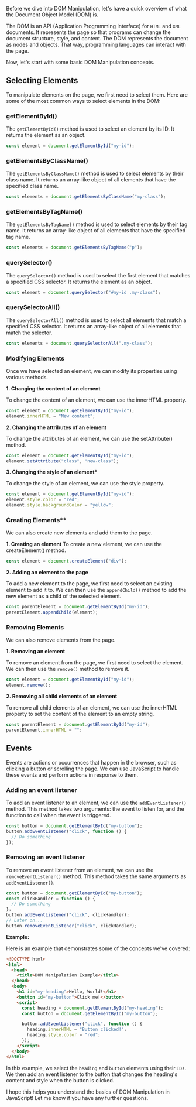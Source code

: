 Before we dive into DOM Manipulation, let's have a quick overview of what the Document Object Model (DOM) is.

The DOM is an API (Application Programming Interface) for `HTML` and `XML` documents. It represents the page so that programs can change the document structure, style, and content. The DOM represents the document as nodes and objects. That way, programming languages can interact with the page.

Now, let's start with some basic DOM Manipulation concepts.

## Selecting Elements

To manipulate elements on the page, we first need to select them. Here are some of the most common ways to select elements in the DOM:

### getElementById()

The `getElementById()` method is used to select an element by its ID. It returns the element as an object.

```javascript
const element = document.getElementById("my-id");
```

### getElementsByClassName()

The `getElementsByClassName()` method is used to select elements by their class name. It returns an array-like object of all elements that have the specified class name.

```javascript
const elements = document.getElementsByClassName("my-class");
```

### getElementsByTagName()

The `getElementsByTagName()` method is used to select elements by their tag name. It returns an array-like object of all elements that have the specified tag name.

```javascript
const elements = document.getElementsByTagName("p");
```

### querySelector()

The `querySelector()` method is used to select the first element that matches a specified CSS selector. It returns the element as an object.

```javascript
const element = document.querySelector("#my-id .my-class");
```

### querySelectorAll()

The `querySelectorAll()` method is used to select all elements that match a specified CSS selector. It returns an array-like object of all elements that match the selector.

```javascript
const elements = document.querySelectorAll(".my-class");
```

### Modifying Elements

Once we have selected an element, we can modify its properties using various methods.

**1. Changing the content of an element**

To change the content of an element, we can use the innerHTML property.

```javascript
const element = document.getElementById("my-id");
element.innerHTML = "New content";
```

**2. Changing the attributes of an element**

To change the attributes of an element, we can use the setAttribute() method.

```javascript
const element = document.getElementById("my-id");
element.setAttribute("class", "new-class");
```

**3. Changing the style of an element\***

To change the style of an element, we can use the style property.

```javascript
const element = document.getElementById("my-id");
element.style.color = "red";
element.style.backgroundColor = "yellow";
```

### Creating Elements\*\*

We can also create new elements and add them to the page.

**1. Creating an element**
To create a new element, we can use the createElement() method.

```javascript
const element = document.createElement("div");
```

**2. Adding an element to the page**

To add a new element to the page, we first need to select an existing element to add it to. We can then use the `appendChild()` method to add the new element as a child of the selected element.

```javascript
const parentElement = document.getElementById("my-id");
parentElement.appendChild(element);
```

### Removing Elements

We can also remove elements from the page.

**1. Removing an element**

To remove an element from the page, we first need to select the element. We can then use the `remove()` method to remove it.

```javascript
const element = document.getElementById("my-id");
element.remove();
```

**2. Removing all child elements of an element**

To remove all child elements of an element, we can use the innerHTML property to set the content of the element to an empty string.

```javascript
const parentElement = document.getElementById("my-id");
parentElement.innerHTML = "";
```

## Events

Events are actions or occurrences that happen in the browser, such as clicking a button or scrolling the page. We can use JavaScript to handle these events and perform actions in response to them.

### Adding an event listener

To add an event listener to an element, we can use the `addEventListener()` method. This method takes two arguments: the event to listen for, and the function to call when the event is triggered.

```javascript
const button = document.getElementById("my-button");
button.addEventListener("click", function () {
  // Do something
});
```

### Removing an event listener

To remove an event listener from an element, we can use the `removeEventListener()` method. This method takes the same arguments as `addEventListener()`.

```javascript
const button = document.getElementById("my-button");
const clickHandler = function () {
  // Do something
};
button.addEventListener("click", clickHandler);
// Later on...
button.removeEventListener("click", clickHandler);
```

**Example:**

Here is an example that demonstrates some of the concepts we've covered:

```html
<!DOCTYPE html>
<html>
  <head>
    <title>DOM Manipulation Example</title>
  </head>
  <body>
    <h1 id="my-heading">Hello, World!</h1>
    <button id="my-button">Click me!</button>
    <script>
      const heading = document.getElementById("my-heading");
      const button = document.getElementById("my-button");

      button.addEventListener("click", function () {
        heading.innerHTML = "Button clicked!";
        heading.style.color = "red";
      });
    </script>
  </body>
</html>
```

In this example, we select the `heading` and `button` elements using their `IDs`. We then add an event listener to the button that changes the heading's content and style when the button is clicked.

I hope this helps you understand the basics of DOM Manipulation in JavaScript! Let me know if you have any further questions.
